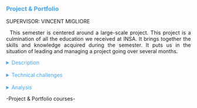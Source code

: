<h3 style="color: #42a5f5">Project & Portfolio</h3>

SUPERVISOR: VINCENT MIGLIORE

<p style="text-indent: 2%; text-align: justify;">
    This semester is centered around a large-scale project. This project is a culmination of all the education we received at INSA. It brings together the skills and knowledge acquired during the semester. It puts us in the situation of leading and managing a project going over several months.
</p>

<details>
    <summary style="color: #42a5f5">Description</summary>
    <p style="text-indent: 2%; margin-left: 2%; text-align: justify;">
        This module gathers three classes. This is an important module because it includes the biggest project of the semester. We improved our English with this project since every deliverable must be in English. Moreover, the portfolio is the completion of the semester since it regroups every skill and knowledge we acquired during the semester.
    </p>
    <table style="border-collapse: collapse; border: 1px #42a5f5 solid; text-align: center; margin-left: 2%;">
    <tr style="border: 1px #42a5f5 solid; background-color: #42a5f5; color: #282c34; font-weight: bold;text-align: center; padding: 10px;">
       <th style="border: 1px #42a5f5 solid;">Class name</th>
       <th style="border: 1px #42a5f5 solid;">Context & Mission</th>
    </tr>
    <tr>
       <td style="border: 1px #42a5f5 solid; font-weight: bold;">Innovative project</td>
       <td style="border: 1px #42a5f5 solid;">Project managed by a team of five students from different backgrounds, with a final product presentation and demonstration at the end of the semester.</td>
    </tr>
    <tr>
       <td style="border: 1px #42a5f5 solid; font-weight: bold;">English</td>
       <td style="border: 1px #42a5f5 solid;">Linked with the innovative project, the english class requires some deliverables and project presentations throughout the year.</td>
    </tr>
    <tr>
       <td style="border: 1px #42a5f5 solid; font-weight: bold;">Portfolio</td>
       <td style="border: 1px #42a5f5 solid;">Creation of a document summarizing the experiences of 5ISS, with a descriptive part going over the most important experimentations of the year, a technical part focusing on the technical challenges of each class, and an analytic part discussing the skills acquired and the subjective perception of the quality of the formation.</td>
    </tr>
    </table>
    <br>
    <details style="text-indent: 10%;">
        <summary style="color: #42a5f5">RTK, you are not lost!</summary>
        <figure style="text-align: center">
            <img src="https://github.com/ALievre/5ISS_Portfolio/blob/main/public/images/rtk_materiel.png?raw=true"
                title="Our equipment"
                height="200">
            <img src="https://github.com/ALievre/5ISS_Portfolio/blob/main/public/images/rtk_archi.png?raw=true"
                title="Our solution"
                height="200">
            <img src="https://github.com/ALievre/5ISS_Portfolio/blob/main/public/images/rtk_firebase.png?raw=true"
                title="Our database"
                height="200">
            <img src="https://github.com/ALievre/5ISS_Portfolio/blob/main/public/images/rtk_website.png?raw=true"
                title="Our website (blue: base, red: rover)"
                height="200">
            <figcaption>RTK Project</figcaption>
        </figure>
        <p style="text-indent: 10%; margin-left: 10%; text-align: justify;">
            Everyone is used to standard GPS geopositioning in their car, in their phone or in their computer. Standard GPS receivers have an accuracy between 2 to 10 meters, and only in outdoor conditions. As a group of 5 students, we teamed up to answer a problem raised by our tutor, professor Guillaume Auriol: to geolocate meteorological balloons in association with a Paul Sabatier team led by Professor Hassan Sabbah. As you can guess, the standard GPS is not accurate enough to precisely locate the balloon. So, our tutor was interested in a Real-Time Kinetics (RTK) solution since its accuracy is far more precise. The launch of the ArduSimple starter kit LR offered a relatively low-cost RTK module. Therefore, the aim of our project is to assess this solution to see if it is compatible with the needs of the project. As you can in the picture, we were in possession of an ArduSimple starter kit LR composed of:
        </p>
        <ul style="margin-left: 10%; text-align: justify;">
            <li>2 simpleRTK2B boards (Rover and Base Station)</li>
            <br>
            <li>2 Radio Modules LR (Long Range) with Xbee + 2 radio antennas</li>
            <br>
            <li>2 u-blox ANN-MB-00 Antenna for GNSS Dual Band with cable (IP67)</li>
            <br>
            <li>Base and Rover preconfiguration</li>
        </ul>
        <p style="text-indent: 10%; margin-left: 10%; text-align: justify;">
            In terms of results, I am happy of what we achieved. We obtained the position of the rover with an acurracy of 2 cm. We also were able to retrieve the position of the rover directly on the base station. We store the position in a Firebase database and we display it on a map in our website. Finally, we wrote a complete state-of-the-art to explain our research about the RTK technology and its comparison with other technologies like GPS and DGPS.
        </p>
        <p style="margin-left: 10%; text-align: justify;">
            You can find our GitHub repository in the following link:
            <a style="color: #42a5f5" href="https://github.com/ALievre/RTK_project">RTK Project</a>
        </p>
        <p style="margin-left: 10%; text-align: justify;">
            You can also read our report in the following link:
            <a style="color: #42a5f5" href="https://github.com/ALievre/5ISS_Portfolio/blob/main/public/files/rtk_report.pdf">RTK Project Report</a>
        </p>
        <p style="margin-left: 10%; text-align: justify;">
            Here, you can find our presentation:
            <a style="color: #42a5f5" href="https://github.com/ALievre/5ISS_Portfolio/blob/main/public/files/rtk_slides.pdf">RTK Project Presentation</a>
        </p>
        <p style="margin-left: 10%; text-align: justify;">
            Here, you can find our website:
            <a style="color: #42a5f5" href="https://rtk-not-lost.web.app/">RTK Project Website</a>
        </p>
        <p style="margin-left: 10%; text-align: justify;">
            Finally, you can find our demo video on Youtube:
            <a style="color: #42a5f5" href="https://www.youtube.com/watch?v=SnIFUUjsiBk">RTK Project Demo Video</a>
        </p>
    </details>
</details>
<br>
<details>
    <summary style="color: #42a5f5">Technical challenges</summary>
     <br>
    <details style="text-indent: 2%;">
        <summary style="color: #42a5f5">Innovative project</summary>
        <p style="text-indent: 2%; margin-left: 2%; text-align: justify;">
            The first challenge we encounter was to assimilate the new notions. We had to do a lot of research to understand the RTK technology and architecture. These notions are truly complex and took us a lot of time to comprehend. Moreover, we used some new technologies to build a database and display a map on our website. After all, we still managed to do everything we wanted and learned a lot of new skills. 
        </p>
        <p style="text-indent: 2%; margin-left: 2%; text-align: justify;">
            Even if the kit in our possession was supposed to be “plug & play”, we had a hard time finding the right configuration to obtain an RTK positioning. First, we had difficulties reading the raw frames obtained with the XCTU software. So, we created a program using an ESP32 to recover the frames and parse them. Then, to find the root of our problem, we linked the base and the rover’s board together. In doing so, we realized that it was the Xbee module that were not properly configured. So then, we configured the Xbee module the right way, with the good baudrate. This solution was found thanks to research and strategic thinking. It truly was a team effort. 
        </p>
        <p style="text-indent: 2%; margin-left: 2%; text-align: justify;">
            One of the main challenges was to find the right time and place to do the experiments. As a matter of fact, to have a RTK positioning, you need an open-sky view. If we do not have that, it is impossible to have an accuracy of a few centimeters. Moreover, since we are in winter, it was difficult to test outside because our computers would not hold long enough to really test our solution.
        </p>
    </details>
    <br>
    <details style="text-indent: 2%;">
        <summary style="color: #42a5f5">English</summary>
        <p style="text-indent: 2%; margin-left: 2%; text-align: justify;">
            The entire semester is provided in English. It is an important part of the 5ISS classes, but it was mostly linked to the Innovative project since every deliverable was to be in English. We had two project reviews in English to present the progress we made throughout the semester. Moreover, the report must be written in English. Thus, we had a lot of opportunities to improve our English, both oral and written. Moreover, we had English class since the first year at INSA Toulouse, so we made huge progress since the beginning of our school days. Obviously, there are still many ways that we can improve it, but I really feel like I had made progress on my presentation skills in English, having a better energy and fluidity in my speech.
        </p>
    </details>
    <br>
    <details style="text-indent: 2%;">
        <summary style="color: #42a5f5">Portfolio</summary>
        <p style="text-indent: 2%; margin-left: 2%; text-align: justify;">
            The first challenge was to decide how to display my portfolio. I already decided to do a website, so I can learn new skills. The main challenge of course is writing the content of the portfolio, but this will be the focus of the analytical part. I chose to use a fun template for my portfolio. That is why I decided to use this template. It represents a Visual Studio Code page. I used it because to me, it symbolizes all my projects since I used VS Code for almost all of them.
        </p>
        <p style="text-indent: 2%; margin-left: 2%; text-align: justify;">
            This website was realized using React, TypeScript, JSON, Markdown and HTML5. While I used a template, the change I mage in the layout and choice of content really improved my web design skills. Even though it is not a domain really taught at INSA, I personally enjoy doing it. Moreover, it allowed me to prepare a little bit for my internship since I will be using React to do some web development. Thus, I really like the opportunity to improve my skills thanks to the portfolio. I just wished I had more time to completely create my website from scratch instead of using a template.
        </p>
    </details>
</details>
<br>
<details>
    <summary style="color: #42a5f5">Analysis</summary>
    <p>
        You can find explications on how to read the skills matrix by clicking on the table icon in the left bar.
    </p>
    <details style="text-indent: 2%;">
        <summary style="color: #42a5f5">Self-evaluation with the skills matrix</summary>
        <p style="text-indent: 2%; margin-left: 2%; text-align: justify;">
            Even though none of the skills expected of this module were technical skills, I think that they were all very important for our career and our personal growth. 
        </p>
        <br>
        <table style="border-collapse: collapse; border: 1px #42a5f5 solid; text-align: center; margin-left: 2%;">
        <tr>
            <th style="border: 1px #42a5f5 solid; background-color: #42a5f5; color: #282c34; font-weight: bold;text-align: center; padding: 10px;" colspan="4">Innovative Project</td>
        </tr>
        <tr style="border: 1px #42a5f5 solid; background-color: #abb2bf; color: #282c34">
            <td style="border: 1px #42a5f5 solid;">Skill</th>
            <td style="border: 1px #42a5f5 solid;">Required level</th>
            <td style="border: 1px #42a5f5 solid;">Self-evaluation</th>
            <td style="border: 1px #42a5f5 solid;">Learning mode</th>
        </tr>
        <tr>
            <td style="border: 1px #42a5f5 solid;">Analyse a real-life problem</td>
            <td style="border: 1px #42a5f5 solid;">4</td>
            <td style="border: 1px #42a5f5 solid;">4</td>
            <td style="border: 1px #42a5f5 solid;">IT + PE + PP</td>
        </tr>
        <tr>
            <td style="border: 1px #42a5f5 solid;">Suggest a technological solution to a problem</td>
            <td style="border: 1px #42a5f5 solid;">4</td>
            <td style="border: 1px #42a5f5 solid;">4</td>
            <td style="border: 1px #42a5f5 solid;">IT + PE + PP</td>
        </tr>
        <tr>
            <td style="border: 1px #42a5f5 solid;">Implement a prototype to solve the problem</td>
            <td style="border: 1px #42a5f5 solid;">4</td>
            <td style="border: 1px #42a5f5 solid;">4</td>
            <td style="border: 1px #42a5f5 solid;">IT + PE</td>
        </tr>
        <tr>
            <td style="border: 1px #42a5f5 solid;">Present and debate (in English) the technical choice made</td>
            <td style="border: 1px #42a5f5 solid;">4</td>
            <td style="border: 1px #42a5f5 solid;">4</td>
            <td style="border: 1px #42a5f5 solid;">IT + ST</td>
        </tr>
        <tr>
            <td style="border: 1px #42a5f5 solid;">Produce a report (in English) for the developed project</td>
            <td style="border: 1px #42a5f5 solid;">4</td>
            <td style="border: 1px #42a5f5 solid;">4</td>
            <td style="border: 1px #42a5f5 solid;">IT + ST</td>
        </tr>
        </table>
        <p style="text-indent: 2%; margin-left: 2%; text-align: justify;">
            I was really invested in the Innovative project because I was interested in the subject. It was full of challenges, but we managed to overcome them all and even going further than I even would have imagined at the beginning of the semester. Thus, I am very proud of my team for doing so. I used all the skills I gain this semester to resolve our problems. I did the major part of all the research about the GPS, DGPS and RTK technologies. I also used an ESP32 to parse the frames received by the base station.Moreover, I gained more skills by using different tools like Firebase or Mapbox. With this project, I feel that I truly improved my technical skills but also my presentation and communication skills. I improved my English by writing the report and presenting the project.
        </p>
        <table style="border-collapse: collapse; border: 1px #42a5f5 solid; text-align: center; margin-left: 2%;">
        <tr>
            <th style="border: 1px #42a5f5 solid; background-color: #42a5f5; color: #282c34; font-weight: bold;text-align: center; padding: 10px;" colspan="4">Self Evaluation with Portfolio</td>
        </tr>
        <tr style="border: 1px #42a5f5 solid; background-color: #abb2bf; color: #282c34">
            <td style="border: 1px #42a5f5 solid;">Skill</th>
            <td style="border: 1px #42a5f5 solid;">Required level</th>
            <td style="border: 1px #42a5f5 solid;">Self-evaluation</th>
            <td style="border: 1px #42a5f5 solid;">Learning mode</th>
        </tr>
        <tr>
            <td style="border: 1px #42a5f5 solid;">Reflect upon my training process and methods</td>
            <td style="border: 1px #42a5f5 solid;">4</td>
            <td style="border: 1px #42a5f5 solid;">4</td>
            <td style="border: 1px #42a5f5 solid;">IT + PE</td>
        </tr>
        <tr>
            <td style="border: 1px #42a5f5 solid;">Be able to put forward my training experiences, whether they be explicit or implicit</td>
            <td style="border: 1px #42a5f5 solid;">4</td>
            <td style="border: 1px #42a5f5 solid;">4</td>
            <td style="border: 1px #42a5f5 solid;">IT</td>
        </tr>
        <tr>
            <td style="border: 1px #42a5f5 solid;">Be self-sufficient and responsible towards my education</td>
            <td style="border: 1px #42a5f5 solid;">4</td>
            <td style="border: 1px #42a5f5 solid;">4</td>
            <td style="border: 1px #42a5f5 solid;">IT + ST</td>
        </tr>
    </table>
    <p style="text-indent: 2%; margin-left: 2%; text-align: justify;">
            Likewise, I am proud of my portfolio. During all the semester, I was pretty frustrated because I felt like I did not have time to really invest myself into the different deliverables we had to produce. So, I knew that I wanted to spend a lot of time on this portfolio. I wanted to make it as good as I could. I used my knowledge of HTML5, CSS3 and Javascript too help understand React. I really wanted to use React to prepare for my internship. Even though I started late, like most part of the students, I wanted to end over all of my other reports before the Christmas holidays to be sure to have time to work on my portfolio during this time. The layout of the website was very important but the content of it was even more. I chose to only talk about my 5th year modules and my 4th year internship because of the density of the 5th year. I thought there was already enough notions and skills to present to fill the entire portfolio.
        </p>
    </details>
    <br>
    <details style="text-indent: 2%;">
        <summary style="color: #42a5f5">General review and feedback on the course</summary>
        <p style="text-indent: 2%; margin-left: 2%; text-align: justify;">
            I wanted, for this feedback, to make a conclusion of this semester. I really liked how the semester was built with all the modules given to us to help us with our Innovative project. We clearly saw that all the classes, the tutorials, the labs, and the side projects helped us with the final project. I think that the modules really succeeded to convey that feeling.
        </p>
        <p style="text-indent: 2%; margin-left: 2%; text-align: justify;">
            I was very satisfied with my choice to go in ISS. I really the kind of module like Smart Devices as it depicted exactly what I expected from ISS. Every class and lab were working together toward a bigger project. I have no doubt about the difficulty to establish this kind of module. So, I am very happy that I could beneficiate of all the feedbacks the older students made and the work of the professors and tutors which made this quality teaching possible.
        </p>
        <p style="text-indent: 2%; margin-left: 2%; text-align: justify;">
           However, this does not mean that I was not satisfied with the teaching of the year. There were some really good and interesting modules, expecially Smart Devices. To me, it really encapsulates the spirit of ISS as I see it. All the classes in the module flow well together, there are dedicated requirements for every background, and you build a real tangible thing in the end that you can be proud of.
        </p>
        <p style="text-indent: 2%; margin-left: 2%; text-align: justify;">
            Coming from Electronics and being always torn apart between Electronics and Computer Science, the ISS module was the best I choice I could make, and I will never regret choosing it. It was the bridge between the two domains and was exactly how I imagined my last semester would be. I truly feel like the focus of this year was not really on reaching expert levels in every skill, but rather know how to make all these domains work together in engineering projects. One of the most important skill this semester, in my opinion, was not a technical skill but instead a managerial and problem-solving skill. In fact, we had to integrate different problematics from completely distinct domains. To me, the term Innovative was truly illustrated by that.
        </p>
        <p style="text-indent: 2%; margin-left: 2%; text-align: justify;">
            I feel like I learned a lot during this short period of time. The semester was undoubtably dense was it in terms of deliverables, deadlines, projects, and notions. I think that I had to rush some assignments due to that and it saddens me because I would have sincerely like to go deeper in each project. I think that I was not able to show everything I am able to do in so little time. I am particularly thinking about the Communication module and I feel sad because it is one of the domains where I am the least confident with, but unfortunately, I did not find time to invest myself in it as much as I would have wanted to.
        </P>
        <p style="text-indent: 2%; margin-left: 2%; text-align: justify;">
            If someone asks me if I would do it again if I could, I will answer positively without hesitation. This semester was truly interesting and fun and the only thing that I regret is not having enough time to fully exploit all the projects. Having only one exam and working on so many different projects was intense and all-consuming, but also honestly satisfying. The end of the year was a real rush, especially for our Innovative project, but I am happy with how it all came out in the end. I am very grateful that had the opportunity the experience this kind of formation and I think it was a wonderful way to prepare us for the next chapter of our life.
        </p>
    </details>
</details>

<p>-Project & Portfolio courses-</p>